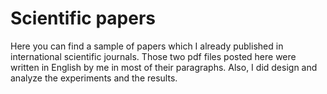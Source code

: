 #  Scientific papers

Here you can find a sample of papers which I already published in international scientific journals.
Those two pdf files posted here were written in English by me in most of their paragraphs.
Also, I did design and analyze the experiments and the results.
